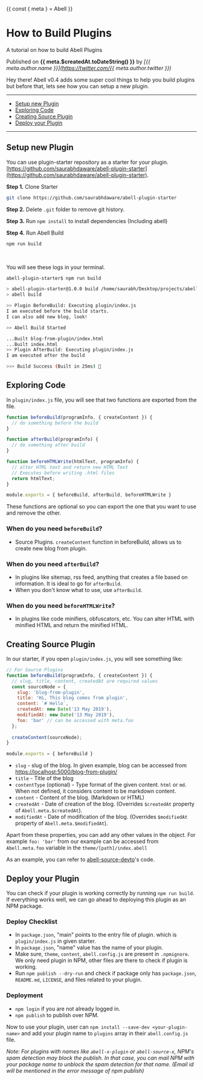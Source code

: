 {{ const { meta } = Abell }}

# How to Build Plugins

A tutorial on how to build Abell Plugins

Published on **{{ meta.$createdAt.toDateString() }}** by *[{{ meta.author.name }}](https://twitter.com/{{ meta.author.twitter }})*

Hey there! Abell v0.4 adds some super cool things to help you build plugins but before that, lets see how you can setup a new plugin.

---
- [Setup new Plugin](#setup-new-plugin)
- [Exploring Code](#exploring-code)
- [Creating Source Plugin](#creating-source-plugin)
- [Deploy your Plugin](#deploy-your-plugin)
---

## Setup new Plugin

You can use plugin-starter repository as a starter for your plugin. [https://github.com/saurabhdaware/abell-plugin-starter](https://github.com/saurabhdaware/abell-plugin-starter).

**Step 1.** Clone Starter
```sh
git clone https://github.com/saurabhdaware/abell-plugin-starter
```

**Step 2.** Delete `.git` folder to remove git history.

**Step 3.** Run `npm install` to install dependencies (Including abell)

**Step 4.** Run Abell Build
```sh
npm run build
```

<br/>

You will see these logs in your terminal.

```sh
abell-plugin-starter$ npm run build

> abell-plugin-starter@1.0.0 build /home/saurabh/Desktop/projects/abellorg/abell-plugin-starter
> abell build

>> Plugin BeforeBuild: Executing plugin/index.js
I am executed before the build starts.
I can also add new blog, look!

>> Abell Build Started

...Built blog-from-plugin/index.html
...Built index.html
>> Plugin AfterBuild: Executing plugin/index.js
I am executed after the build

>>> Build Success (Built in 25ms) 🌻
```

## Exploring Code

In `plugin/index.js` file, you will see that two functions are exported from the file.

```js
function beforeBuild(programInfo, { createContent }) {
  // do something before the build
}

function afterBuild(programInfo) {
  // do something after build
}

function beforeHTMLWrite(htmlText, programInfo) {
  // alter HTML text and return new HTML Text
  // Executes before writing .html files
  return htmlText;
}

module.exports = { beforeBuild, afterBuild, beforeHTMLWrite }
```

These functions are optional so you can export the one that you want to use and remove the other.

### When do you need `beforeBuild`?

- Source Plugins. `createContent` function in beforeBuild, allows us to create new blog from plugin.

### When do you need `afterBuild`?

- In plugins like sitemap, rss feed, anything that creates a file based on information. It is ideal to go for `afterBuild`.
- When you don't know what to use, use `afterBuild`.

### When do you need `beforeHTMLWrite`?

- In plugins like code minifiers, obfuscators, etc. You can alter HTML with minified HTML and return the minified HTML.


## Creating Source Plugin

In our starter, if you open `plugin/index.js`, you will see something like:

```js
// For Source Plugins
function beforeBuild(programInfo, { createContent }) {
  // slug, title, content, createdAt are required values
  const sourceNode = {
    slug: 'blog-from-plugin',
    title: 'Hi, This blog comes from plugin',
    content: `# Hello`,
    createdAt: new Date('13 May 2019'),
    modifiedAt: new Date('13 May 2019'),
    foo: 'bar' // can be accessed with meta.foo
  };
  
  createContent(sourceNode);
}

module.exports = { beforeBuild }
```

- `slug` - slug of the blog. In given example, blog can be accessed from [https://localhost:5000/blog-from-plugin/](https://localhost:5000/blog-from-plugin/)
- `title` - Title of the blog
- `contentType` (optional) - Type format of the given content. `html` or `md`. When not defined, it considers content to be markdown content. 
- `content` - Content of the blog. (Markdown or HTML)
- `createdAt` - Date of creation of the blog. (Overrides `$createdAt` property of `Abell.meta.$createdAt`).
- `modifiedAt` - Date of modification of the blog. (Overrides `$modifiedAt` property of `Abell.meta.$modifiedAt`).

Apart from these properties, you can add any other values in the object. For example `foo: 'bar'` from our example can be accessed from `Abell.meta.foo` variable in the `theme/[path]/index.abell`


As an example, you can refer to [abell-source-devto](https://github.com/abelljs/official-plugins/blob/main/abell-source-devto/plugin/index.js)'s code.

## Deploy your Plugin

You can check if your plugin is working correctly by running `npm run build`. If everything works well, we can go ahead to deploying this plugin as an NPM package.

### Deploy Checklist

- In `package.json`, "main" points to the entry file of plugin. which is `plugin/index.js` in given starter.
- In `package.json`, "name" value has the name of your plugin.
- Make sure, `theme`, `content`, `abell.config.js` are present in `.npmignore`. We only need plugin in NPM, other files are there to check if plugin is working.
- Run `npm publish --dry-run` and check if package only has `package.json`, `README.md`, `LICENSE`, and files related to your plugin.

### Deployment

- `npm login` if you are not already logged in.
- `npm publish` to publish over NPM.

Now to use your plugin, user can `npm install --save-dev <your-plugin-name>` and add your plugin name to `plugins` array in their `abell.config.js` file.

*Note: For plugins with names like `abell-x-plugin` or `abell-source-x`, NPM's spam detection may block the publish. In that case, you can mail NPM with your package name to unblock the spam detection for that name. (Email id will be mentioned in the error message of npm publish)*